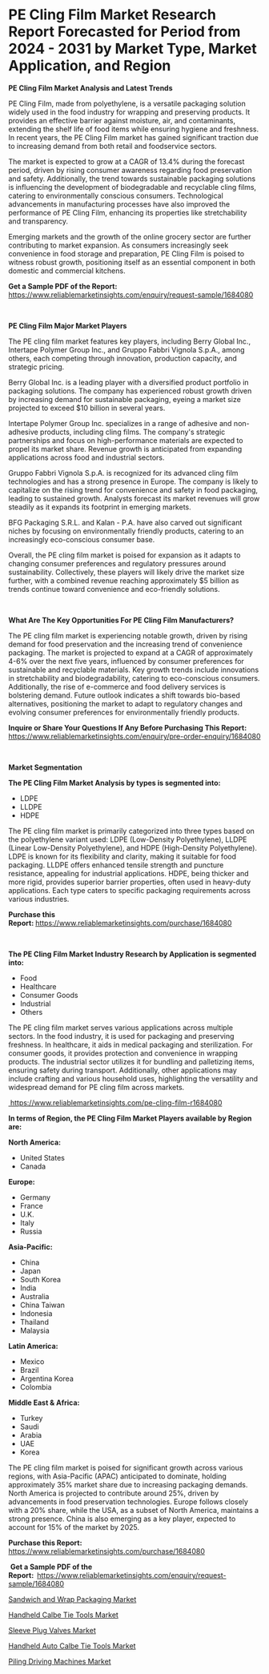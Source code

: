 <p><h1>PE Cling Film Market Research Report Forecasted for Period from 2024 -  2031 by Market Type, Market Application, and Region</h1></p><p><strong>PE Cling Film Market Analysis and Latest Trends</strong></p>
<p><p>PE Cling Film, made from polyethylene, is a versatile packaging solution widely used in the food industry for wrapping and preserving products. It provides an effective barrier against moisture, air, and contaminants, extending the shelf life of food items while ensuring hygiene and freshness. In recent years, the PE Cling Film market has gained significant traction due to increasing demand from both retail and foodservice sectors.</p><p>The market is expected to grow at a CAGR of 13.4% during the forecast period, driven by rising consumer awareness regarding food preservation and safety. Additionally, the trend towards sustainable packaging solutions is influencing the development of biodegradable and recyclable cling films, catering to environmentally conscious consumers. Technological advancements in manufacturing processes have also improved the performance of PE Cling Film, enhancing its properties like stretchability and transparency.</p><p>Emerging markets and the growth of the online grocery sector are further contributing to market expansion. As consumers increasingly seek convenience in food storage and preparation, PE Cling Film is poised to witness robust growth, positioning itself as an essential component in both domestic and commercial kitchens.</p></p>
<p><strong>Get a Sample PDF of the Report:&nbsp;</strong> <a href="https://www.reliablemarketinsights.com/enquiry/request-sample/1684080?utm_campaign=1549&utm_medium=2&utm_source=Github&utm_content=ia&utm_term=15102024&utm_id=pe-cling-film">https://www.reliablemarketinsights.com/enquiry/request-sample/1684080</a></p>
<p>&nbsp;</p>
<p><strong>PE Cling Film Major Market Players</strong></p>
<p><p>The PE cling film market features key players, including Berry Global Inc., Intertape Polymer Group Inc., and Gruppo Fabbri Vignola S.p.A., among others, each competing through innovation, production capacity, and strategic pricing.</p><p>Berry Global Inc. is a leading player with a diversified product portfolio in packaging solutions. The company has experienced robust growth driven by increasing demand for sustainable packaging, eyeing a market size projected to exceed $10 billion in several years.</p><p>Intertape Polymer Group Inc. specializes in a range of adhesive and non-adhesive products, including cling films. The company's strategic partnerships and focus on high-performance materials are expected to propel its market share. Revenue growth is anticipated from expanding applications across food and industrial sectors.</p><p>Gruppo Fabbri Vignola S.p.A. is recognized for its advanced cling film technologies and has a strong presence in Europe. The company is likely to capitalize on the rising trend for convenience and safety in food packaging, leading to sustained growth. Analysts forecast its market revenues will grow steadily as it expands its footprint in emerging markets.</p><p>BFG Packaging S.R.L. and Kalan - P.A. have also carved out significant niches by focusing on environmentally friendly products, catering to an increasingly eco-conscious consumer base. </p><p>Overall, the PE cling film market is poised for expansion as it adapts to changing consumer preferences and regulatory pressures around sustainability. Collectively, these players will likely drive the market size further, with a combined revenue reaching approximately $5 billion as trends continue toward convenience and eco-friendly solutions.</p></p>
<p>&nbsp;</p>
<p><strong>What Are The Key Opportunities For PE Cling Film Manufacturers?</strong></p>
<p><p>The PE cling film market is experiencing notable growth, driven by rising demand for food preservation and the increasing trend of convenience packaging. The market is projected to expand at a CAGR of approximately 4-6% over the next five years, influenced by consumer preferences for sustainable and recyclable materials. Key growth trends include innovations in stretchability and biodegradability, catering to eco-conscious consumers. Additionally, the rise of e-commerce and food delivery services is bolstering demand. Future outlook indicates a shift towards bio-based alternatives, positioning the market to adapt to regulatory changes and evolving consumer preferences for environmentally friendly products.</p></p>
<p><strong>Inquire or Share Your Questions If Any Before Purchasing This Report:</strong> <a href="https://www.reliablemarketinsights.com/enquiry/pre-order-enquiry/1684080?utm_campaign=1549&utm_medium=2&utm_source=Github&utm_content=ia&utm_term=15102024&utm_id=pe-cling-film">https://www.reliablemarketinsights.com/enquiry/pre-order-enquiry/1684080</a></p>
<p>&nbsp;</p>
<p><strong>Market Segmentation</strong></p>
<p><strong>The PE Cling Film Market Analysis by types is segmented into:</strong></p>
<p><ul><li>LDPE</li><li>LLDPE</li><li>HDPE</li></ul></p>
<p><p>The PE cling film market is primarily categorized into three types based on the polyethylene variant used: LDPE (Low-Density Polyethylene), LLDPE (Linear Low-Density Polyethylene), and HDPE (High-Density Polyethylene). LDPE is known for its flexibility and clarity, making it suitable for food packaging. LLDPE offers enhanced tensile strength and puncture resistance, appealing for industrial applications. HDPE, being thicker and more rigid, provides superior barrier properties, often used in heavy-duty applications. Each type caters to specific packaging requirements across various industries.</p></p>
<p><strong>Purchase this Report:&nbsp;</strong><a href="https://www.reliablemarketinsights.com/purchase/1684080?utm_campaign=1549&utm_medium=2&utm_source=Github&utm_content=ia&utm_term=15102024&utm_id=pe-cling-film">https://www.reliablemarketinsights.com/purchase/1684080</a></p>
<p>&nbsp;</p>
<p><strong>The PE Cling Film Market Industry Research by Application is segmented into:</strong></p>
<p><ul><li>Food</li><li>Healthcare</li><li>Consumer Goods</li><li>Industrial</li><li>Others</li></ul></p>
<p><p>The PE cling film market serves various applications across multiple sectors. In the food industry, it is used for packaging and preserving freshness. In healthcare, it aids in medical packaging and sterilization. For consumer goods, it provides protection and convenience in wrapping products. The industrial sector utilizes it for bundling and palletizing items, ensuring safety during transport. Additionally, other applications may include crafting and various household uses, highlighting the versatility and widespread demand for PE cling film across markets.</p></p>
<p><a href="https://www.reliablemarketinsights.com/pe-cling-film-r1684080?utm_campaign=1549&utm_medium=2&utm_source=Github&utm_content=ia&utm_term=15102024&utm_id=pe-cling-film">&nbsp;https://www.reliablemarketinsights.com/pe-cling-film-r1684080</a></p>
<p><strong>In terms of Region, the PE Cling Film Market Players available by Region are:</strong></p>
<p>
    <p> <strong> North America: </strong>
        <ul>
            <li>United States</li>
            <li>Canada</li>
        </ul>
        </p> 
    <p> <strong> Europe: </strong>
        <ul>
            <li>Germany</li>
            <li>France</li>
            <li>U.K.</li>
            <li>Italy</li>
            <li>Russia</li>
        </ul>
        </p> 
    <p> <strong> Asia-Pacific: </strong>
        <ul>
            <li>China</li>
            <li>Japan</li>
            <li>South Korea</li>
            <li>India</li>
            <li>Australia</li>
            <li>China Taiwan</li>
            <li>Indonesia</li>
            <li>Thailand</li>
            <li>Malaysia</li>
        </ul>
        </p> 
    <p> <strong> Latin America: </strong>
        <ul>
            <li>Mexico</li>
            <li>Brazil</li>
            <li>Argentina Korea</li>
            <li>Colombia</li>
        </ul>
        </p> 
    <p> <strong> Middle East & Africa: </strong>
        <ul>
            <li>Turkey</li>
            <li>Saudi</li>
            <li>Arabia</li>
            <li>UAE</li>
            <li>Korea</li>
        </ul>
    </p>
    </p>
<p><p>The PE cling film market is poised for significant growth across various regions, with Asia-Pacific (APAC) anticipated to dominate, holding approximately 35% market share due to increasing packaging demands. North America is projected to contribute around 25%, driven by advancements in food preservation technologies. Europe follows closely with a 20% share, while the USA, as a subset of North America, maintains a strong presence. China is also emerging as a key player, expected to account for 15% of the market by 2025.</p></p>
<p><strong>Purchase this Report: </strong><a href="https://www.reliablemarketinsights.com/purchase/1684080?utm_campaign=1549&utm_medium=2&utm_source=Github&utm_content=ia&utm_term=15102024&utm_id=pe-cling-film">https://www.reliablemarketinsights.com/purchase/1684080</a></p>
<p>&nbsp;<strong>Get a Sample PDF of the Report:&nbsp;&nbsp;</strong><a href="https://www.reliablemarketinsights.com/enquiry/request-sample/1684080?utm_campaign=1549&utm_medium=2&utm_source=Github&utm_content=ia&utm_term=15102024&utm_id=pe-cling-film">https://www.reliablemarketinsights.com/enquiry/request-sample/1684080</a></p>
<p><strong></strong></p>
<p><p><a href="https://github.com/mahnoor2003/Market-Research-Report-List-6/blob/main/sandwich-and-wrap-packaging-market.md?utm_campaign=1549&utm_medium=2&utm_source=Github&utm_content=ia&utm_term=15102024&utm_id=pe-cling-film">Sandwich and Wrap Packaging Market</a></p><p><a href="https://www.linkedin.com/pulse/decoding-handheld-calbe-tie-tools-market-signals-growth-algorithms-rwn7e?utm_campaign=1549&utm_medium=2&utm_source=Github&utm_content=ia&utm_term=15102024&utm_id=pe-cling-film">Handheld Calbe Tie Tools Market</a></p><p><a href="https://www.linkedin.com/pulse/global-sleeve-plug-valves-market-size-expected-reach-cagr-3ulpc?utm_campaign=1549&utm_medium=2&utm_source=Github&utm_content=ia&utm_term=15102024&utm_id=pe-cling-film">Sleeve Plug Valves Market</a></p><p><a href="https://www.linkedin.com/pulse/global-handheld-auto-calbe-tie-tools-market-analysis-trends-xacve?utm_campaign=1549&utm_medium=2&utm_source=Github&utm_content=ia&utm_term=15102024&utm_id=pe-cling-film">Handheld Auto Calbe Tie Tools Market</a></p><p><a href="https://www.linkedin.com/pulse/navigating-piling-driving-machines-market-expert-analysis-aence?utm_campaign=1549&utm_medium=2&utm_source=Github&utm_content=ia&utm_term=15102024&utm_id=pe-cling-film">Piling Driving Machines Market</a></p></p>
